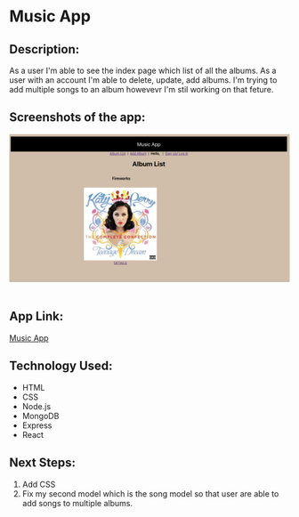 # Music App

## Description:

As a  user I'm able to see the index page which list of all the albums. As a user with an account I'm able to delete, update, add albums. I'm trying to add multiple songs to an album howevevr I'm stil working on that feture.

## Screenshots of the app:

![](https://github.com/priya131998/Music-App-MERN-Stack/blob/main/Screen%20Shot%202021-08-07%20at%201.10.41%20AM.png)
&nbsp;
&nbsp;



## App Link:
[Music App](https://music-app-deployed.herokuapp.com)

## Technology Used:

* HTML
* CSS
* Node.js
* MongoDB
* Express
* React



## Next Steps:

1. Add CSS
2. Fix my second model which is the song model so that user are able to add songs to multiple albums. 

